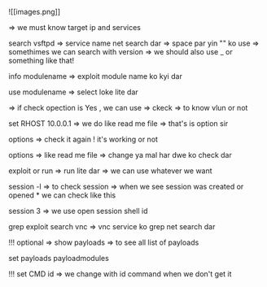 ![[images.png]]



=> we must know target ip and services

search vsftpd     => service name net search dar   => space par yin "" ko use   => somethimes we can search with version  => we should also use _ or something like that!

info modulename   => exploit module name ko kyi dar

use modulename    => select loke lite dar

=> if check opection is Yes , we can use => ckeck    => to know vlun or not

set RHOST 10.0.0.1    => we do like read me file  => that's is option sir

options   => check it again ! it's working or not

options    => like read me file   => change ya mal har dwe ko check dar

exploit or run  => run lite dar  => we can use whatever we want

session -l    => to check session  => when we see session was created or opened * we can check like this

session 3    => we use open session shell id

grep exploit search vnc    => vnc service ko grep net search dar

!!! optional  => show payloads  => to see all list of payloads

set payloads payloadmodules

!!! set CMD id   => we change with id command when we don't get it  